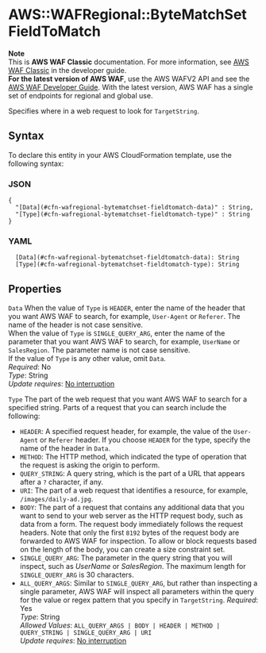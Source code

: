 # AWS::WAFRegional::ByteMatchSet FieldToMatch<a name="aws-properties-wafregional-bytematchset-fieldtomatch"></a>

**Note**  
This is **AWS WAF Classic** documentation\. For more information, see [AWS WAF Classic](https://docs.aws.amazon.com/waf/latest/developerguide/classic-waf-chapter.html) in the developer guide\.  
 **For the latest version of AWS WAF**, use the AWS WAFV2 API and see the [AWS WAF Developer Guide](https://docs.aws.amazon.com/waf/latest/developerguide/waf-chapter.html)\. With the latest version, AWS WAF has a single set of endpoints for regional and global use\. 

Specifies where in a web request to look for `TargetString`\.

## Syntax<a name="aws-properties-wafregional-bytematchset-fieldtomatch-syntax"></a>

To declare this entity in your AWS CloudFormation template, use the following syntax:

### JSON<a name="aws-properties-wafregional-bytematchset-fieldtomatch-syntax.json"></a>

```
{
  "[Data](#cfn-wafregional-bytematchset-fieldtomatch-data)" : String,
  "[Type](#cfn-wafregional-bytematchset-fieldtomatch-type)" : String
}
```

### YAML<a name="aws-properties-wafregional-bytematchset-fieldtomatch-syntax.yaml"></a>

```
  [Data](#cfn-wafregional-bytematchset-fieldtomatch-data): String
  [Type](#cfn-wafregional-bytematchset-fieldtomatch-type): String
```

## Properties<a name="aws-properties-wafregional-bytematchset-fieldtomatch-properties"></a>

`Data`  <a name="cfn-wafregional-bytematchset-fieldtomatch-data"></a>
When the value of `Type` is `HEADER`, enter the name of the header that you want AWS WAF to search, for example, `User-Agent` or `Referer`\. The name of the header is not case sensitive\.  
When the value of `Type` is `SINGLE_QUERY_ARG`, enter the name of the parameter that you want AWS WAF to search, for example, `UserName` or `SalesRegion`\. The parameter name is not case sensitive\.  
If the value of `Type` is any other value, omit `Data`\.  
*Required*: No  
*Type*: String  
*Update requires*: [No interruption](https://docs.aws.amazon.com/AWSCloudFormation/latest/UserGuide/using-cfn-updating-stacks-update-behaviors.html#update-no-interrupt)

`Type`  <a name="cfn-wafregional-bytematchset-fieldtomatch-type"></a>
The part of the web request that you want AWS WAF to search for a specified string\. Parts of a request that you can search include the following:  
+  `HEADER`: A specified request header, for example, the value of the `User-Agent` or `Referer` header\. If you choose `HEADER` for the type, specify the name of the header in `Data`\.
+  `METHOD`: The HTTP method, which indicated the type of operation that the request is asking the origin to perform\. 
+  `QUERY_STRING`: A query string, which is the part of a URL that appears after a `?` character, if any\.
+  `URI`: The part of a web request that identifies a resource, for example, `/images/daily-ad.jpg`\.
+  `BODY`: The part of a request that contains any additional data that you want to send to your web server as the HTTP request body, such as data from a form\. The request body immediately follows the request headers\. Note that only the first `8192` bytes of the request body are forwarded to AWS WAF for inspection\. To allow or block requests based on the length of the body, you can create a size constraint set\.
+  `SINGLE_QUERY_ARG`: The parameter in the query string that you will inspect, such as *UserName* or *SalesRegion*\. The maximum length for `SINGLE_QUERY_ARG` is 30 characters\.
+  `ALL_QUERY_ARGS`: Similar to `SINGLE_QUERY_ARG`, but rather than inspecting a single parameter, AWS WAF will inspect all parameters within the query for the value or regex pattern that you specify in `TargetString`\.
*Required*: Yes  
*Type*: String  
*Allowed Values*: `ALL_QUERY_ARGS | BODY | HEADER | METHOD | QUERY_STRING | SINGLE_QUERY_ARG | URI`  
*Update requires*: [No interruption](https://docs.aws.amazon.com/AWSCloudFormation/latest/UserGuide/using-cfn-updating-stacks-update-behaviors.html#update-no-interrupt)